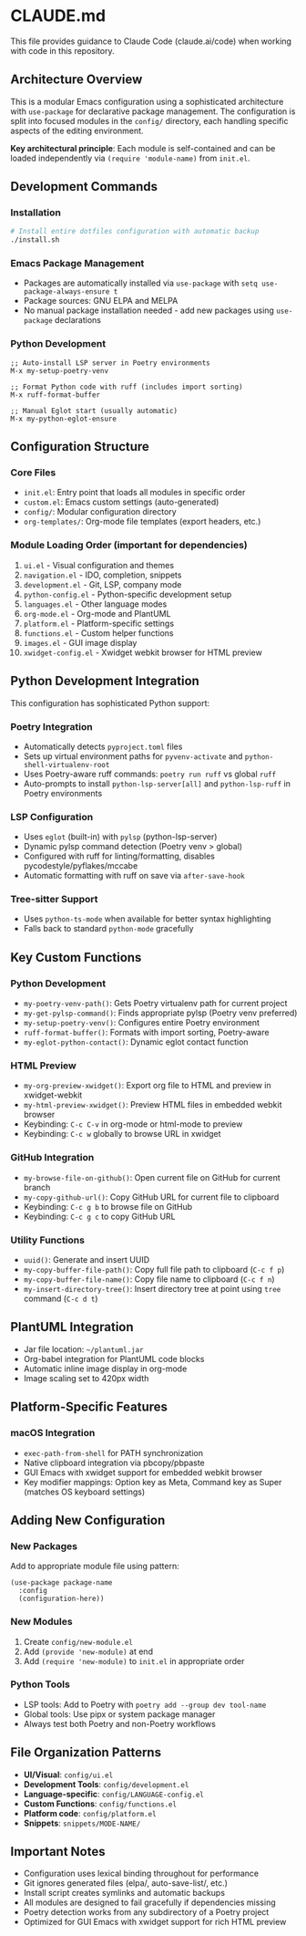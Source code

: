 # CLAUDE.md

This file provides guidance to Claude Code (claude.ai/code) when working with code in this repository.

## Architecture Overview

This is a modular Emacs configuration using a sophisticated architecture with `use-package` for declarative package management. The configuration is split into focused modules in the `config/` directory, each handling specific aspects of the editing environment.

**Key architectural principle**: Each module is self-contained and can be loaded independently via `(require 'module-name)` from `init.el`.

## Development Commands

### Installation
```bash
# Install entire dotfiles configuration with automatic backup
./install.sh
```

### Emacs Package Management
- Packages are automatically installed via `use-package` with `setq use-package-always-ensure t`
- Package sources: GNU ELPA and MELPA
- No manual package installation needed - add new packages using `use-package` declarations

### Python Development
```elisp
;; Auto-install LSP server in Poetry environments
M-x my-setup-poetry-venv

;; Format Python code with ruff (includes import sorting)
M-x ruff-format-buffer

;; Manual Eglot start (usually automatic)
M-x my-python-eglot-ensure
```

## Configuration Structure

### Core Files
- `init.el`: Entry point that loads all modules in specific order
- `custom.el`: Emacs custom settings (auto-generated)
- `config/`: Modular configuration directory
- `org-templates/`: Org-mode file templates (export headers, etc.)

### Module Loading Order (important for dependencies)
1. `ui.el` - Visual configuration and themes
2. `navigation.el` - IDO, completion, snippets
3. `development.el` - Git, LSP, company mode
4. `python-config.el` - Python-specific development setup
5. `languages.el` - Other language modes
6. `org-mode.el` - Org-mode and PlantUML
7. `platform.el` - Platform-specific settings
8. `functions.el` - Custom helper functions
9. `images.el` - GUI image display
10. `xwidget-config.el` - Xwidget webkit browser for HTML preview

## Python Development Integration

This configuration has sophisticated Python support:

### Poetry Integration
- Automatically detects `pyproject.toml` files
- Sets up virtual environment paths for `pyvenv-activate` and `python-shell-virtualenv-root`
- Uses Poetry-aware ruff commands: `poetry run ruff` vs global `ruff`
- Auto-prompts to install `python-lsp-server[all]` and `python-lsp-ruff` in Poetry environments

### LSP Configuration
- Uses `eglot` (built-in) with `pylsp` (python-lsp-server)
- Dynamic pylsp command detection (Poetry venv > global)
- Configured with ruff for linting/formatting, disables pycodestyle/pyflakes/mccabe
- Automatic formatting with ruff on save via `after-save-hook`

### Tree-sitter Support
- Uses `python-ts-mode` when available for better syntax highlighting
- Falls back to standard `python-mode` gracefully

## Key Custom Functions

### Python Development
- `my-poetry-venv-path()`: Gets Poetry virtualenv path for current project
- `my-get-pylsp-command()`: Finds appropriate pylsp (Poetry venv preferred)
- `my-setup-poetry-venv()`: Configures entire Poetry environment
- `ruff-format-buffer()`: Formats with import sorting, Poetry-aware
- `my-eglot-python-contact()`: Dynamic eglot contact function

### HTML Preview
- `my-org-preview-xwidget()`: Export org file to HTML and preview in xwidget-webkit
- `my-html-preview-xwidget()`: Preview HTML files in embedded webkit browser
- Keybinding: `C-c C-v` in org-mode or html-mode to preview
- Keybinding: `C-c w` globally to browse URL in xwidget

### GitHub Integration
- `my-browse-file-on-github()`: Open current file on GitHub for current branch
- `my-copy-github-url()`: Copy GitHub URL for current file to clipboard
- Keybinding: `C-c g b` to browse file on GitHub
- Keybinding: `C-c g c` to copy GitHub URL

### Utility Functions
- `uuid()`: Generate and insert UUID
- `my-copy-buffer-file-path()`: Copy full file path to clipboard (`C-c f p`)
- `my-copy-buffer-file-name()`: Copy file name to clipboard (`C-c f n`)
- `my-insert-directory-tree()`: Insert directory tree at point using `tree` command (`C-c d t`)

## PlantUML Integration

- Jar file location: `~/plantuml.jar`
- Org-babel integration for PlantUML code blocks
- Automatic inline image display in org-mode
- Image scaling set to 420px width

## Platform-Specific Features

### macOS Integration
- `exec-path-from-shell` for PATH synchronization
- Native clipboard integration via pbcopy/pbpaste
- GUI Emacs with xwidget support for embedded webkit browser
- Key modifier mappings: Option key as Meta, Command key as Super (matches OS keyboard settings)

## Adding New Configuration

### New Packages
Add to appropriate module file using pattern:
```elisp
(use-package package-name
  :config
  (configuration-here))
```

### New Modules
1. Create `config/new-module.el`
2. Add `(provide 'new-module)` at end
3. Add `(require 'new-module)` to `init.el` in appropriate order

### Python Tools
- LSP tools: Add to Poetry with `poetry add --group dev tool-name`
- Global tools: Use pipx or system package manager
- Always test both Poetry and non-Poetry workflows

## File Organization Patterns

- **UI/Visual**: `config/ui.el`
- **Development Tools**: `config/development.el` 
- **Language-specific**: `config/LANGUAGE-config.el`
- **Custom Functions**: `config/functions.el`
- **Platform code**: `config/platform.el`
- **Snippets**: `snippets/MODE-NAME/`

## Important Notes

- Configuration uses lexical binding throughout for performance
- Git ignores generated files (elpa/, auto-save-list/, etc.)
- Install script creates symlinks and automatic backups
- All modules are designed to fail gracefully if dependencies missing
- Poetry detection works from any subdirectory of a Poetry project
- Optimized for GUI Emacs with xwidget support for rich HTML preview
